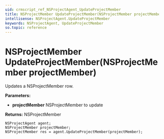 ```yaml
---
uid: crmscript_ref_NSProjectAgent_UpdateProjectMember
title: NSProjectMember UpdateProjectMember(NSProjectMember projectMember)
intellisense: NSProjectAgent.UpdateProjectMember
keywords: NSProjectAgent, UpdateProjectMember
so.topic: reference
---
```


# NSProjectMember UpdateProjectMember(NSProjectMember projectMember)

Updates a NSProjectMember row.

**Parameters:**
 - **projectMember** NSProjectMember to update

**Returns:** NSProjectMember

```crmscript
NSProjectAgent agent;
NSProjectMember projectMember;
NSProjectMember res = agent.UpdateProjectMember(projectMember);
```

